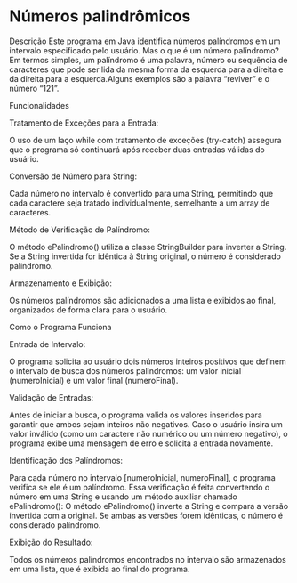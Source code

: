 # Números palindrômicos

Descrição
Este programa em Java identifica números palíndromos em um intervalo especificado pelo usuário.
Mas o que é um número palíndromo?
Em termos simples, um palíndromo é uma palavra, número ou sequência de caracteres que pode ser lida da mesma forma da
esquerda para a direita e da direita para a esquerda.Alguns exemplos são a palavra “reviver” e o número “121”.

Funcionalidades

Tratamento de Exceções para a Entrada:

O uso de um laço while com tratamento de exceções (try-catch) assegura que o programa só continuará após receber duas
entradas válidas do usuário.

Conversão de Número para String:

Cada número no intervalo é convertido para uma String, permitindo que cada caractere seja tratado individualmente,
semelhante a um array de caracteres.

Método de Verificação de Palíndromo:

O método ePalindromo() utiliza a classe StringBuilder para inverter a String.
Se a String invertida for idêntica à String original, o número é considerado palíndromo.

Armazenamento e Exibição:

Os números palíndromos são adicionados a uma lista e exibidos ao final, organizados de forma clara para o usuário.

Como o Programa Funciona

Entrada de Intervalo:

O programa solicita ao usuário dois números inteiros positivos que definem o intervalo de busca dos números palíndromos:
um valor inicial (numeroInicial) e um valor final (numeroFinal).

Validação de Entradas:

Antes de iniciar a busca, o programa valida os valores inseridos para garantir que ambos sejam inteiros não negativos.
Caso o usuário insira um valor inválido (como um caractere não numérico ou um número negativo), o programa exibe uma
mensagem de erro e solicita a entrada novamente.

Identificação dos Palíndromos:

Para cada número no intervalo [numeroInicial, numeroFinal], o programa verifica se ele é um palíndromo.
Essa verificação é feita convertendo o número em uma String e usando um método auxiliar chamado ePalindromo():
O método ePalindromo() inverte a String e compara a versão invertida com a original.
Se ambas as versões forem idênticas, o número é considerado palíndromo.

Exibição do Resultado:

Todos os números palíndromos encontrados no intervalo são armazenados em uma lista, que é exibida ao final do programa.
